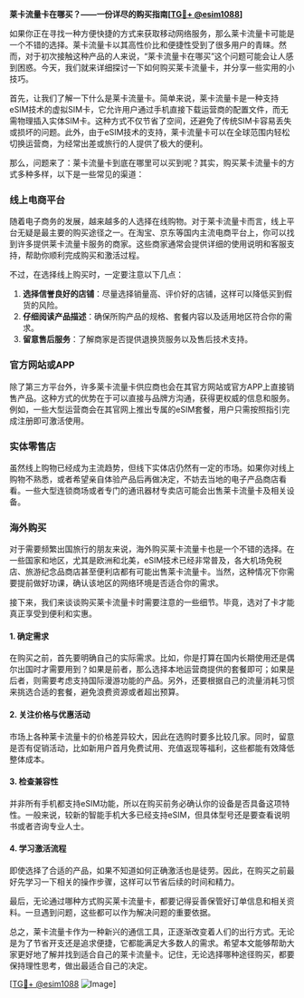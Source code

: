**莱卡流量卡在哪买？——一份详尽的购买指南[[TG💪+ @esim1088](https://t.me/s/esim1088)]**

如果你正在寻找一种方便快捷的方式来获取移动网络服务，那么莱卡流量卡可能是一个不错的选择。莱卡流量卡以其高性价比和便捷性受到了很多用户的青睐。然而，对于初次接触这种产品的人来说，“莱卡流量卡在哪买”这个问题可能会让人感到困惑。今天，我们就来详细探讨一下如何购买莱卡流量卡，并分享一些实用的小技巧。

首先，让我们了解一下什么是莱卡流量卡。简单来说，莱卡流量卡是一种支持eSIM技术的虚拟SIM卡，它允许用户通过手机直接下载运营商的配置文件，而无需物理插入实体SIM卡。这种方式不仅节省了空间，还避免了传统SIM卡容易丢失或损坏的问题。此外，由于eSIM技术的支持，莱卡流量卡可以在全球范围内轻松切换运营商，为经常出差或旅行的人提供了极大的便利。

那么，问题来了：莱卡流量卡到底在哪里可以买到呢？其实，购买莱卡流量卡的方式多种多样，以下是一些常见的渠道：

### 线上电商平台

随着电子商务的发展，越来越多的人选择在线购物。对于莱卡流量卡而言，线上平台无疑是最主要的购买途径之一。在淘宝、京东等国内主流电商平台上，你可以找到许多提供莱卡流量卡服务的商家。这些商家通常会提供详细的使用说明和客服支持，帮助你顺利完成购买和激活过程。

不过，在选择线上购买时，一定要注意以下几点：

1. **选择信誉良好的店铺**：尽量选择销量高、评价好的店铺，这样可以降低买到假货的风险。
2. **仔细阅读产品描述**：确保所购产品的规格、套餐内容以及适用地区符合你的需求。
3. **留意售后服务**：了解商家是否提供退换货服务以及售后技术支持。

### 官方网站或APP

除了第三方平台外，许多莱卡流量卡供应商也会在其官方网站或官方APP上直接销售产品。这种方式的优势在于可以直接与品牌方沟通，获得更权威的信息和服务。例如，一些大型运营商会在其官网上推出专属的eSIM套餐，用户只需按照指引完成注册即可激活使用。

### 实体零售店

虽然线上购物已经成为主流趋势，但线下实体店仍然有一定的市场。如果你对线上购物不熟悉，或者希望亲自体验产品后再做决定，不妨去当地的电子产品商店看看。一些大型连锁商场或者专门的通讯器材专卖店可能会出售莱卡流量卡及相关设备。

### 海外购买

对于需要频繁出国旅行的朋友来说，海外购买莱卡流量卡也是一个不错的选择。在一些国家和地区，尤其是欧洲和北美，eSIM技术已经非常普及，各大机场免税店、旅游纪念品商店甚至便利店都有可能出售莱卡流量卡。当然，这种情况下你需要提前做好功课，确认该地区的网络环境是否适合你的需求。

接下来，我们来谈谈购买莱卡流量卡时需要注意的一些细节。毕竟，选对了卡才能真正享受到便利和实惠。

#### 1. 确定需求

在购买之前，首先要明确自己的实际需求。比如，你是打算在国内长期使用还是偶尔出国时才需要用到？如果是前者，那么选择本地运营商提供的套餐即可；如果是后者，则需要考虑支持国际漫游功能的产品。另外，还要根据自己的流量消耗习惯来挑选合适的套餐，避免浪费资源或者超出预算。

#### 2. 关注价格与优惠活动

市场上各种莱卡流量卡的价格差异较大，因此在选购时要多比较几家。同时，留意是否有促销活动，比如新用户首月免费试用、充值返现等福利，这些都能有效降低整体成本。

#### 3. 检查兼容性

并非所有手机都支持eSIM功能，所以在购买前务必确认你的设备是否具备这项特性。一般来说，较新的智能手机大多已经支持eSIM，但具体型号还是要查看说明书或者咨询专业人士。

#### 4. 学习激活流程

即使选择了合适的产品，如果不知道如何正确激活也是徒劳。因此，在购买之前最好先学习一下相关的操作步骤，这样可以节省后续的时间和精力。

最后，无论通过哪种方式购买莱卡流量卡，都要记得妥善保管好订单信息和相关资料。一旦遇到问题，这些都可以作为解决问题的重要依据。

总之，莱卡流量卡作为一种新兴的通信工具，正逐渐改变着人们的出行方式。无论是为了节省开支还是追求便捷，它都能满足大多数人的需求。希望本文能够帮助大家更好地了解并找到适合自己的莱卡流量卡。记住，无论选择哪种途径购买，都要保持理性思考，做出最适合自己的决定。

[[TG💪+ @esim1088](https://t.me/s/esim1088) ![Image](https://i.postimg.cc/4NQfJmqS/Snipaste-2025-05-13-00-14-12.png)]